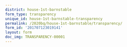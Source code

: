 ```yaml
---
district: house-1st-barnstable
form_type: transparency
unique_id: house-1st-barnstable-transparency
permalink: /2020bq/house-1st-barnstable/transparency/
form_id: '201707123019141'
layout: form
doc_img: TRANSPARENCY-00001
---
```

